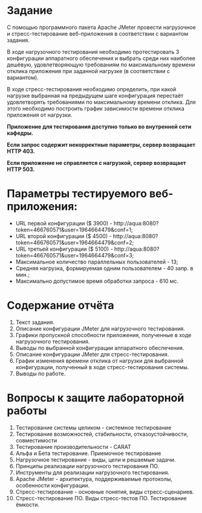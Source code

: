# Задание

С помощью программного пакета Apache JMeter провести нагрузочное и стресс-тестирование веб-приложения в соответствии с
вариантом задания.

В ходе нагрузочного тестирования необходимо протестировать 3 конфигурации аппаратного обеспечения и выбрать среди них
наиболее дешёвую, удовлетворяющую требованиям по максимальному времени отклика приложения при заданной нагрузке (в
соответствии с вариантом).

В ходе стресс-тестирования необходимо определить, при какой нагрузке выбранная на предыдущем шаге конфигурация перестаёт
удовлетворять требованиями по максимальному времени отклика. Для этого необходимо построить график зависимости времени
отклика приложения от нагрузки.

**Приложение для тестирования доступно только во внутренней сети кафедры.**

**Если запрос содержит некорректные параметры, сервер возвращает HTTP 403.**

**Если приложение не справляется с нагрузкой, сервер возвращает HTTP 503.**

# Параметры тестируемого веб-приложения:

- URL первой конфигурации ($ 3900) - http://aqua:8080?token=466760571&user=1964664479&conf=1;
- URL второй конфигурации ($ 4500) - http://aqua:8080?token=466760571&user=1964664479&conf=2;
- URL третьей конфигурации ($ 5100) - http://aqua:8080?token=466760571&user=1964664479&conf=3;
- Максимальное количество параллельных пользователей - 13;
- Средняя нагрузка, формируемая одним пользователем - 40 запр. в мин.;
- Максимально допустимое время обработки запроса - 610 мс.

# Содержание отчёта

1. Текст задания.
2. Описание конфигурации JMeter для нагрузочного тестирования.
3. Графики пропускной способности приложения, полученные в ходе нагрузочного тестирования.
4. Выводы по выбранной конфигурации аппаратного обеспечения.
5. Описание конфигурации JMeter для стресс-тестирования.
6. График изменения времени отклика от нагрузки для выбранной конфигурации, полученный в ходе стресс-тестирования
   системы.
7. Выводы по работе.

# Вопросы к защите лабораторной работы

1. Тестирование системы целиком - системное тестирование
2. Тестирование возможностей, стабильности, отказоустойчивости, совместимости
3. Тестирование производительности - CARAT
4. Альфа и Бета тестирование. Приемочное тестирование
5. Нагрузочное тестирование - виды, цели и решаемые задачи.
6. Принципы реализации нагрузочного тестирования ПО.
7. Инструменты для реализации нагрузочного тестирования.
8. Apache JMeter - архитектура, поддерживаемые протоколы, особенности конфигурации.
9. Стресс-тестирование - основные понятия, виды стресс-сценариев.
10. Стресс-тестирование ПО. Виды стресс-тестов ПО. Тестирование ёмкости.
